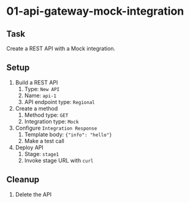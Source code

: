 # 01-api-gateway-mock-integration

## Task

Create a REST API with a Mock integration.

## Setup

1. Build a REST API
    1. Type: `New API`
    2. Name: `api-1`
    3. API endpoint type: `Regional`
2. Create a method
    1. Method type: `GET`
    2. Integration type: `Mock`
3. Configure `Integration Response`
    1. Template body: `{"info": "hello"}`
    2. Make a test call
4. Deploy API
    1. Stage: `stage1`
    2. Invoke stage URL with `curl`

## Cleanup

1. Delete the API
